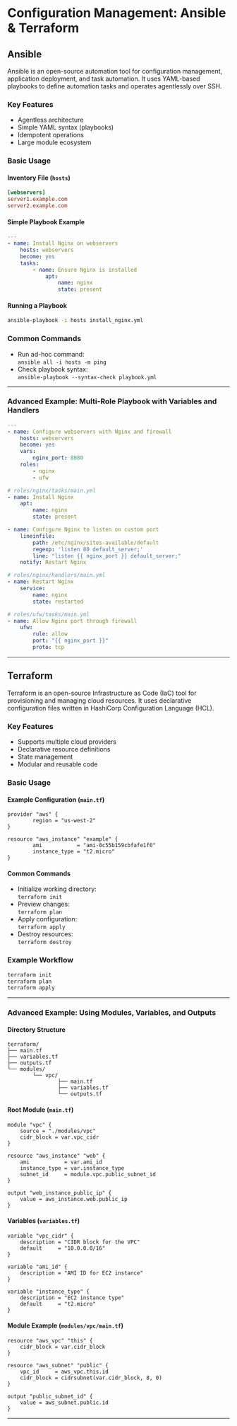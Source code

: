 # Configuration Management: Ansible & Terraform

## Ansible

Ansible is an open-source automation tool for configuration management, application deployment, and task automation. It uses YAML-based playbooks to define automation tasks and operates agentlessly over SSH.

### Key Features

- Agentless architecture
- Simple YAML syntax (playbooks)
- Idempotent operations
- Large module ecosystem

### Basic Usage

#### Inventory File (`hosts`)
```ini
[webservers]
server1.example.com
server2.example.com
```

#### Simple Playbook Example
```yaml
---
- name: Install Nginx on webservers
    hosts: webservers
    become: yes
    tasks:
        - name: Ensure Nginx is installed
            apt:
                name: nginx
                state: present
```

#### Running a Playbook
```sh
ansible-playbook -i hosts install_nginx.yml
```

### Common Commands

- Run ad-hoc command:  
        `ansible all -i hosts -m ping`
- Check playbook syntax:  
        `ansible-playbook --syntax-check playbook.yml`

---

### Advanced Example: Multi-Role Playbook with Variables and Handlers

```yaml
---
- name: Configure webservers with Nginx and firewall
    hosts: webservers
    become: yes
    vars:
        nginx_port: 8080
    roles:
        - nginx
        - ufw

# roles/nginx/tasks/main.yml
- name: Install Nginx
    apt:
        name: nginx
        state: present

- name: Configure Nginx to listen on custom port
    lineinfile:
        path: /etc/nginx/sites-available/default
        regexp: 'listen 80 default_server;'
        line: "listen {{ nginx_port }} default_server;"
    notify: Restart Nginx

# roles/nginx/handlers/main.yml
- name: Restart Nginx
    service:
        name: nginx
        state: restarted

# roles/ufw/tasks/main.yml
- name: Allow Nginx port through firewall
    ufw:
        rule: allow
        port: "{{ nginx_port }}"
        proto: tcp
```

---

## Terraform

Terraform is an open-source Infrastructure as Code (IaC) tool for provisioning and managing cloud resources. It uses declarative configuration files written in HashiCorp Configuration Language (HCL).

### Key Features

- Supports multiple cloud providers
- Declarative resource definitions
- State management
- Modular and reusable code

### Basic Usage

#### Example Configuration (`main.tf`)
```hcl
provider "aws" {
        region = "us-west-2"
}

resource "aws_instance" "example" {
        ami           = "ami-0c55b159cbfafe1f0"
        instance_type = "t2.micro"
}
```

#### Common Commands

- Initialize working directory:  
        `terraform init`
- Preview changes:  
        `terraform plan`
- Apply configuration:  
        `terraform apply`
- Destroy resources:  
        `terraform destroy`

### Example Workflow

```sh
terraform init
terraform plan
terraform apply
```

---

### Advanced Example: Using Modules, Variables, and Outputs

#### Directory Structure
```
terraform/
├── main.tf
├── variables.tf
├── outputs.tf
└── modules/
        └── vpc/
                ├── main.tf
                ├── variables.tf
                └── outputs.tf
```

#### Root Module (`main.tf`)
```hcl
module "vpc" {
    source = "./modules/vpc"
    cidr_block = var.vpc_cidr
}

resource "aws_instance" "web" {
    ami           = var.ami_id
    instance_type = var.instance_type
    subnet_id     = module.vpc.public_subnet_id
}

output "web_instance_public_ip" {
    value = aws_instance.web.public_ip
}
```

#### Variables (`variables.tf`)
```hcl
variable "vpc_cidr" {
    description = "CIDR block for the VPC"
    default     = "10.0.0.0/16"
}

variable "ami_id" {
    description = "AMI ID for EC2 instance"
}

variable "instance_type" {
    description = "EC2 instance type"
    default     = "t2.micro"
}
```

#### Module Example (`modules/vpc/main.tf`)
```hcl
resource "aws_vpc" "this" {
    cidr_block = var.cidr_block
}

resource "aws_subnet" "public" {
    vpc_id     = aws_vpc.this.id
    cidr_block = cidrsubnet(var.cidr_block, 8, 0)
}

output "public_subnet_id" {
    value = aws_subnet.public.id
}
```

---
